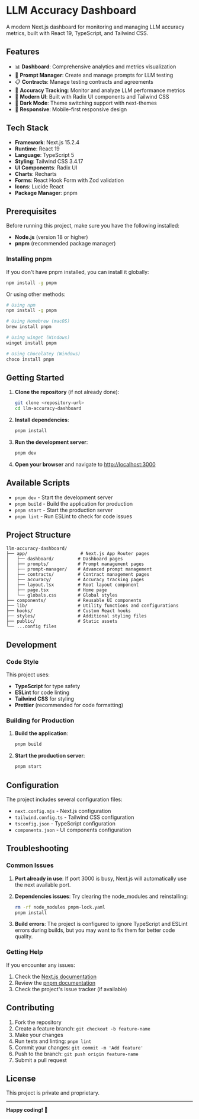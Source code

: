 # LLM Accuracy Dashboard

A modern Next.js dashboard for monitoring and managing LLM accuracy metrics, built with React 19, TypeScript, and Tailwind CSS.

## Features

- 📊 **Dashboard**: Comprehensive analytics and metrics visualization
- 📝 **Prompt Manager**: Create and manage prompts for LLM testing
- 📋 **Contracts**: Manage testing contracts and agreements
- 🎯 **Accuracy Tracking**: Monitor and analyze LLM performance metrics
- 🎨 **Modern UI**: Built with Radix UI components and Tailwind CSS
- 🌙 **Dark Mode**: Theme switching support with next-themes
- 📱 **Responsive**: Mobile-first responsive design

## Tech Stack

- **Framework**: Next.js 15.2.4
- **Runtime**: React 19
- **Language**: TypeScript 5
- **Styling**: Tailwind CSS 3.4.17
- **UI Components**: Radix UI
- **Charts**: Recharts
- **Forms**: React Hook Form with Zod validation
- **Icons**: Lucide React
- **Package Manager**: pnpm

## Prerequisites

Before running this project, make sure you have the following installed:

- **Node.js** (version 18 or higher)
- **pnpm** (recommended package manager)

### Installing pnpm

If you don't have pnpm installed, you can install it globally:

```bash
npm install -g pnpm
```

Or using other methods:
```bash
# Using npm
npm install -g pnpm

# Using Homebrew (macOS)
brew install pnpm

# Using winget (Windows)
winget install pnpm

# Using Chocolatey (Windows)
choco install pnpm
```

## Getting Started

1. **Clone the repository** (if not already done):
   ```bash
   git clone <repository-url>
   cd llm-accuracy-dashboard
   ```

2. **Install dependencies**:
   ```bash
   pnpm install
   ```

3. **Run the development server**:
   ```bash
   pnpm dev
   ```

4. **Open your browser** and navigate to [http://localhost:3000](http://localhost:3000)

## Available Scripts

- `pnpm dev` - Start the development server
- `pnpm build` - Build the application for production
- `pnpm start` - Start the production server
- `pnpm lint` - Run ESLint to check for code issues

## Project Structure

```
llm-accuracy-dashboard/
├── app/                    # Next.js App Router pages
│   ├── dashboard/         # Dashboard pages
│   ├── prompts/           # Prompt management pages
│   ├── prompt-manager/    # Advanced prompt management
│   ├── contracts/         # Contract management pages
│   ├── accuracy/          # Accuracy tracking pages
│   ├── layout.tsx         # Root layout component
│   ├── page.tsx           # Home page
│   └── globals.css        # Global styles
├── components/            # Reusable UI components
├── lib/                   # Utility functions and configurations
├── hooks/                 # Custom React hooks
├── styles/                # Additional styling files
├── public/                # Static assets
└── ...config files
```

## Development

### Code Style

This project uses:
- **TypeScript** for type safety
- **ESLint** for code linting
- **Tailwind CSS** for styling
- **Prettier** (recommended for code formatting)

### Building for Production

1. **Build the application**:
   ```bash
   pnpm build
   ```

2. **Start the production server**:
   ```bash
   pnpm start
   ```

## Configuration

The project includes several configuration files:

- `next.config.mjs` - Next.js configuration
- `tailwind.config.ts` - Tailwind CSS configuration
- `tsconfig.json` - TypeScript configuration
- `components.json` - UI components configuration

## Troubleshooting

### Common Issues

1. **Port already in use**: If port 3000 is busy, Next.js will automatically use the next available port.

2. **Dependencies issues**: Try clearing the node_modules and reinstalling:
   ```bash
   rm -rf node_modules pnpm-lock.yaml
   pnpm install
   ```

3. **Build errors**: The project is configured to ignore TypeScript and ESLint errors during builds, but you may want to fix them for better code quality.

### Getting Help

If you encounter any issues:

1. Check the [Next.js documentation](https://nextjs.org/docs)
2. Review the [pnpm documentation](https://pnpm.io/motivation)
3. Check the project's issue tracker (if available)

## Contributing

1. Fork the repository
2. Create a feature branch: `git checkout -b feature-name`
3. Make your changes
4. Run tests and linting: `pnpm lint`
5. Commit your changes: `git commit -m 'Add feature'`
6. Push to the branch: `git push origin feature-name`
7. Submit a pull request

## License

This project is private and proprietary.

---

**Happy coding! 🚀** 